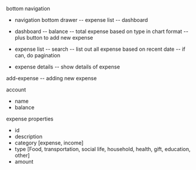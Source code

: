 bottom navigation

- navigation bottom drawer
-- expense list
-- dashboard

- dashboard
-- balance
-- total expense based on type in chart format
-- plus button to add new expense

- expense list
-- search
-- list out all expense based on recent date
-- if can, do pagination

- expense details
-- show details of expense


add-expense
-- adding new expense

account
- name
- balance

expense properties
- id
- description
- category [expense, income]
- type [Food, transportation, social life, household, health, gift, education, other]
- amount